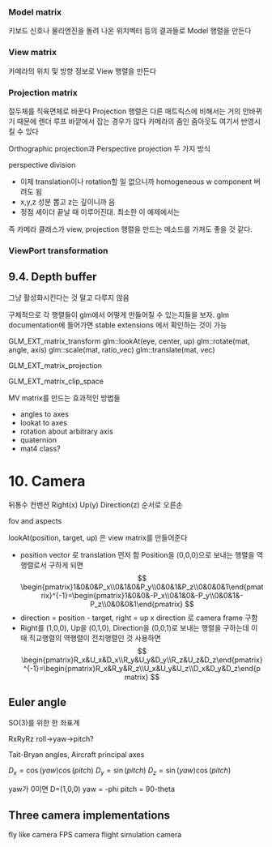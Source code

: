 



### Model matrix

키보드 신호나 물리엔진을 돌려 나온 위치벡터 등의 결과들로 Model 행렬을 만든다

### View matrix

카메라의 위치 및 방향 정보로 View 행렬을 만든다


### Projection matrix
절두체를 직육면체로 바꾼다
Projection 행렬은 다른 매트릭스에 비해서는 거의 안바뀌기 때문에 렌더 루프 바깥에서 잡는 경우가 많다
카메라의 줌인 줌아웃도 여기서 반영시킬 수 있다

Orthographic projection과 Perspective projection
두 가지 방식

perspective division
  - 이제 translation이나 rotation할 일 없으니까 homogeneous w component 버려도 됨
  - x,y,z 성분 뽑고 z는 깊이니까 음
  - 정점 셰이더 끝날 때 이루어진대. 최소한 이 예제에서는


즉 카메라 클래스가 view, projection 행렬을 만드는 메소드를 가져도 좋을 것 같다.

### ViewPort transformation




## 9.4. Depth buffer

그냥 활성화시킨다는 것 말고 다루지 않음



구체적으로 각 행렬들이 glm에서 어떻게 만들어질 수 있는지들을 보자.
glm documentation에 들어가면 stable extensions 에서 확인하는 것이 가능

GLM_EXT_matrix_transform
glm::lookAt(eye, center, up)
glm::rotate(mat, angle, axis)
glm::scale(mat, ratio_vec)
glm::translate(mat, vec)

GLM_EXT_matrix_projection

GLM_EXT_matrix_clip_space



MV matrix를 만드는 효과적인 방법들
- angles to axes
- lookat to axes
- rotation about arbitrary axis
- quaternion
- mat4 class?



# 10. Camera

뒤통수 컨벤션
Right(x) Up(y) Direction(z) 순서로 오른손


fov and aspects


lookAt(position, target, up)
은 view matrix를 만들어준다
- position vector 로 translation 먼저 함 Position을 (0,0,0)으로 보내는 행렬을 역행렬로서 구하게 되면
$$ \begin{pmatrix}1&0&0&P_x\\0&1&0&P_y\\0&0&1&P_z\\0&0&0&1\end{pmatrix}^{-1}=\begin{pmatrix}1&0&0&-P_x\\0&1&0&-P_y\\0&0&1&-P_z\\0&0&0&1\end{pmatrix} $$
- direction = position - target, right = up x direction 로 camera frame 구함
- Right를 (1,0,0), Up을 (0,1,0), Direction을 (0,0,1)로 보내는 행렬을 구하는데 이때 직교행렬의 역행렬이 전치행렬인 것 사용하면
$$ \begin{pmatrix}R_x&U_x&D_x\\R_y&U_y&D_y\\R_z&U_z&D_z\end{pmatrix}^{-1}=\begin{pmatrix}R_x&R_y&R_z\\U_x&U_y&U_z\\D_x&D_y&D_z\end{pmatrix}
$$


## Euler angle
SO(3)를 위한 한 좌표계


RxRyRz
roll->yaw->pitch?

Tait-Bryan angles, Aircraft principal axes

$D_x=\cos(yaw)\cos(pitch)$
$D_y=\sin(pitch)$
$D_z=\sin(yaw)\cos(pitch)$

yaw가 0이면 D=(1,0,0)
yaw = -phi
pitch = 90-theta

## Three camera implementations
fly like camera
FPS camera
flight simulation camera



